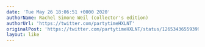 ```yaml
---
date: 'Tue May 26 18:06:51 +0000 2020'
authorName: Rachel Simone Weil (collector's edition)
authorUrl: 'https://twitter.com/partytimeHXLNT'
originalPost: 'https://twitter.com/partytimeHXLNT/status/1265343655939919874'
layout: like
---
```

